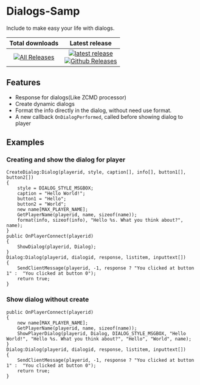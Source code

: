 # Dialogs-Samp
Include to make easy your life with dialogs.

|  Total downloads | Latest release |
| :---: | :---: | 
[![All Releases](https://img.shields.io/github/downloads/Dayvison/Dialogs-Samp/total.svg?maxAge=86400)]()  |  [![latest release](https://img.shields.io/github/release/Dayvison/Dialogs-Samp.svg?maxAge=86400)](https://github.com/Dayvison/Dialogs-Samp/releases) <br> [![Github Releases](https://img.shields.io/github/downloads/Dayvison/Dialogs-Samp/latest/total.svg?maxAge=86400)](https://github.com/Dayvison/Dialogs-Samp/releases)  |  

## Features
* Response for dialogs(Like ZCMD processor)
* Create dynamic dialogs
* Format the info directly in the dialog, without need use format.
* A new callback `OnDialogPerformed`, called before showing dialog to player

## Examples

### Creating and show the dialog for player
```pawn
CreateDialog:Dialog(playerid, style, caption[], info[], button1[], button2[])
{
	style = DIALOG_STYLE_MSGBOX;
	caption = "Hello World!";
	button1 = "Hello";
	button2 = "World";
	new name[MAX_PLAYER_NAME];
	GetPlayerName(playerid, name, sizeof(name));
	format(info, sizeof(info), "Hello %s. What you think about?", name);
}
public OnPlayerConnect(playerid)
{
	ShowDialog(playerid, Dialog);
}
Dialog:Dialog(playerid, dialogid, response, listitem, inputtext[])
{
	SendClientMessage(playerid, -1, response ? "You clicked at button 1" :  "You clicked at button 0");
	return true;
}
```

### Show dialog without create
```pawn
public OnPlayerConnect(playerid)
{
	new name[MAX_PLAYER_NAME];
	GetPlayerName(playerid, name, sizeof(name));
	ShowPlayerDialog(playerid, Dialog, DIALOG_STYLE_MSGBOX, "Hello World!", "Hello %s. What you think about?", "Hello", "World", name);
}
Dialog:Dialog(playerid, dialogid, response, listitem, inputtext[])
{
	SendClientMessage(playerid, -1, response ? "You clicked at button 1" :  "You clicked at button 0");
	return true;
}
```
